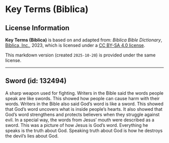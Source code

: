 # Key Terms (Biblica)

## License Information

**Key Terms (Biblica)** is based on and adapted from: _Biblica Bible Dictionary_, [Biblica, Inc.](https://www.biblica.com/), 2023, which is licensed under a [CC BY-SA 4.0 license](https://creativecommons.org/licenses/by-sa/4.0/legalcode.en).

This markdown version (created `2025-10-20`) is provided under the same license.



--------------------------------

## Sword (id: 132494)

A sharp weapon used for fighting. Writers in the Bible said the words people speak are like swords. This showed how people can cause harm with their words. Writers in the Bible also said God’s word is like a sword. This showed that God’s word uncovers what is inside people’s hearts. It also showed that God’s word strengthens and protects believers when they struggle against evil. In a special way, the words from Jesus’ mouth were described as a sword. This was a picture of how Jesus is God’s word. Everything he speaks is the truth about God. Speaking truth about God is how he destroys the devil’s lies about God.


